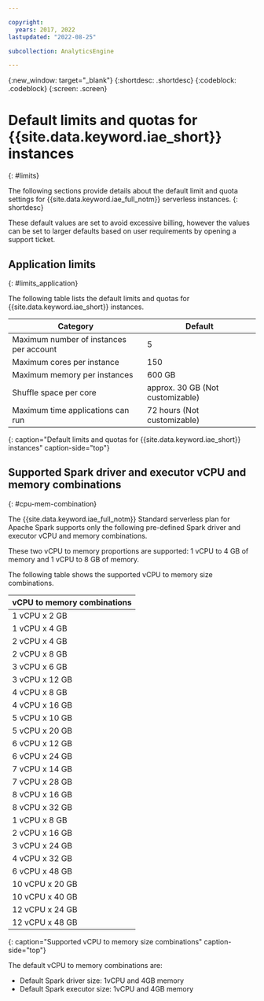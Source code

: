 ```yaml
---

copyright:
  years: 2017, 2022
lastupdated: "2022-08-25"

subcollection: AnalyticsEngine

---
```


{:new_window: target="_blank"}
{:shortdesc: .shortdesc}
{:codeblock: .codeblock}
{:screen: .screen}


# Default limits and quotas for {{site.data.keyword.iae_short}} instances
{: #limits}

The following sections provide details about the default limit and quota settings for {{site.data.keyword.iae_full_notm}} serverless instances.
{: shortdesc}

These default values are set to avoid excessive billing, however the values can be set to larger defaults based on user requirements by opening a support ticket.

## Application limits
{: #limits_application}

The following table lists the default limits and quotas for {{site.data.keyword.iae_short}} instances.


| Category                                |        Default         |
| --------------------------------------- | ---------------------- |
| Maximum number of instances per account |                      5 |
| Maximum cores per instance              |                    150 |
| Maximum memory per instances            |                 600 GB |
| Shuffle space per core                  | approx. 30 GB (Not customizable) |
| Maximum time applications can run       | 72 hours (Not customizable) | 
{: caption="Default limits and quotas for {{site.data.keyword.iae_short}} instances" caption-side="top"}



## Supported Spark driver and executor vCPU and memory combinations
{: #cpu-mem-combination}

The {{site.data.keyword.iae_full_notm}} Standard serverless plan for Apache Spark  supports only the following pre-defined Spark driver and executor vCPU and memory combinations.

These two vCPU to memory proportions are supported: 1 vCPU to 4 GB of memory and 1 vCPU to 8 GB of memory.

The following table shows the supported vCPU to memory size combinations.

| vCPU to memory combinations |
| --------------------------- |
| 1 vCPU x 2 GB |
| 1 vCPU x 4 GB |
| 2 vCPU x 4 GB |
| 2 vCPU x 8 GB |
| 3 vCPU x 6 GB |
| 3 vCPU x 12 GB |
| 4 vCPU x 8 GB |
| 4 vCPU x 16 GB |
| 5 vCPU x 10 GB |
| 5 vCPU x 20 GB |
| 6 vCPU x 12 GB |
| 6 vCPU x 24 GB |
| 7 vCPU x 14 GB |
| 7 vCPU x 28 GB |
| 8 vCPU x 16 GB |
| 8 vCPU x 32 GB |
| 1 vCPU x 8 GB |
| 2 vCPU x 16 GB |
| 3 vCPU x 24 GB |
| 4 vCPU x 32 GB |
| 6 vCPU x 48 GB |
| 10 vCPU x 20 GB |
| 10 vCPU x 40 GB |
| 12 vCPU x 24 GB |
| 12 vCPU x 48 GB |
{: caption="Supported vCPU to memory size combinations" caption-side="top"}


The default vCPU to memory combinations are:
- Default Spark driver size: 1vCPU and 4GB memory
- Default Spark executor size: 1vCPU and 4GB memory
